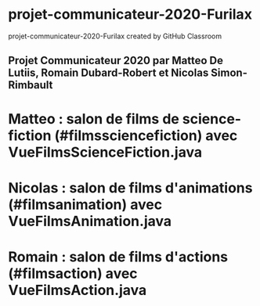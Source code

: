 # projet-communicateur-2020-Furilax
projet-communicateur-2020-Furilax created by GitHub Classroom

## Projet Communicateur 2020 par Matteo De Lutiis, Romain Dubard-Robert et Nicolas Simon-Rimbault

# Matteo : salon de films de science-fiction (#filmssciencefiction) avec VueFilmsScienceFiction.java

# Nicolas : salon de films d'animations (#filmsanimation) avec VueFilmsAnimation.java

# Romain : salon de films d'actions (#filmsaction) avec VueFilmsAction.java

